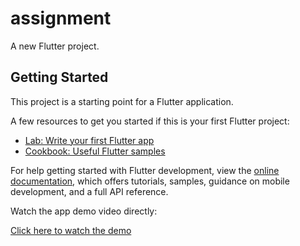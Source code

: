 # assignment

A new Flutter project.

## Getting Started

This project is a starting point for a Flutter application.

A few resources to get you started if this is your first Flutter project:

- [Lab: Write your first Flutter app](https://docs.flutter.dev/get-started/codelab)
- [Cookbook: Useful Flutter samples](https://docs.flutter.dev/cookbook)

For help getting started with Flutter development, view the
[online documentation](https://docs.flutter.dev/), which offers tutorials,
samples, guidance on mobile development, and a full API reference.

Watch the app demo video directly:

[Click here to watch the demo](https://drive.google.com/uc?export=download&id=18r3_KM5ytAZgXQkB1pjH9OitnKbYFn37)

